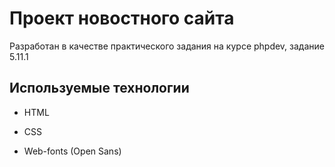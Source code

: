 # Проект новостного сайта

Разработан в качестве практического задания на курсе phpdev, задание 5.11.1

## Используемые технологии

* HTML

* CSS

* Web-fonts (Open Sans)